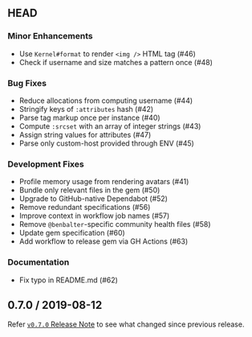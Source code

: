 ## HEAD

### Minor Enhancements

  * Use `Kernel#format` to render `<img />` HTML tag (#46)
  * Check if username and size matches a pattern once (#48)

### Bug Fixes

  * Reduce allocations from computing username (#44)
  * Stringify keys of `:attributes` hash (#42)
  * Parse tag markup once per instance (#40)
  * Compute `:srcset` with an array of integer strings (#43)
  * Assign string values for attributes (#47)
  * Parse only custom-host provided through ENV (#45)

### Development Fixes

  * Profile memory usage from rendering avatars (#41)
  * Bundle only relevant files in the gem (#50)
  * Upgrade to GitHub-native Dependabot (#52)
  * Remove redundant specifications (#56)
  * Improve context in workflow job names (#57)
  * Remove `@benbalter`-specific community health files (#58)
  * Update gem specification (#60)
  * Add workflow to release gem via GH Actions (#63)

### Documentation

  * Fix typo in README.md (#62)

## 0.7.0 / 2019-08-12

Refer [`v0.7.0` Release Note](https://github.com/jekyll/jekyll-avatar/releases/tag/v0.7.0) to see
what changed since previous release.
